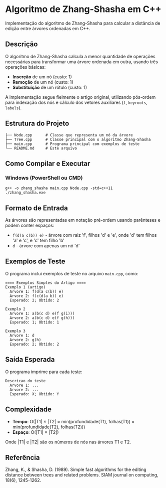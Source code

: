 # Algoritmo de Zhang-Shasha em C++

Implementação do algoritmo de Zhang-Shasha para calcular a distância de edição entre árvores ordenadas em C++.

## Descrição

O algoritmo de Zhang-Shasha calcula a menor quantidade de operações necessárias para transformar uma árvore ordenada em outra, usando três operações básicas:
- **Inserção** de um nó (custo: 1)
- **Remoção** de um nó (custo: 1)
- **Substituição** de um rótulo (custo: 1)

A implementação segue fielmente o artigo original, utilizando pós-ordem para indexação dos nós e cálculo dos vetores auxiliares (`l`, `keyroots`, `labels`).

## Estrutura do Projeto

```
├── Node.cpp      # Classe que representa um nó da árvore
├── Tree.cpp      # Classe principal com o algoritmo Zhang-Shasha
├── main.cpp      # Programa principal com exemplos de teste
└── README.md     # Este arquivo
```

## Como Compilar e Executar

### Windows (PowerShell ou CMD)

```
g++ -o zhang_shasha main.cpp Node.cpp -std=c++11
./zhang_shasha.exe
```

## Formato de Entrada

As árvores são representadas em notação pré-ordem usando parênteses e podem conter espaços:
- `f(d(a c(b)) e)` - árvore com raiz 'f', filhos 'd' e 'e', onde 'd' tem filhos 'a' e 'c', e 'c' tem filho 'b'
- `d` - árvore com apenas um nó 'd'

## Exemplos de Teste

O programa inclui exemplos de teste no arquivo `main.cpp`, como:

```
==== Exemplos Simples do Artigo ====
Exemplo 1 (artigo)
  Arvore 1: f(d(a c(b)) e)
  Arvore 2: f(c(d(a b)) e)
  Esperado: 2; Obtido: 2

Exemplo 2
  Arvore 1: a(b(c d) e(f g(i)))
  Arvore 2: a(b(c d) e(f g(h)))
  Esperado: 1; Obtido: 1

Exemplo 3
  Arvore 1: d
  Arvore 2: g(h)
  Esperado: 2; Obtido: 2
```

## Saída Esperada

O programa imprime para cada teste:
```
Descricao do teste
  Arvore 1: ...
  Arvore 2: ...
  Esperado: X; Obtido: Y
```

## Complexidade

- **Tempo**: O(|T1| × |T2| × min(profundidade(T1), folhas(T1)) × min(profundidade(T2), folhas(T2)))
- **Espaço**: O(|T1| × |T2|)

Onde |T1| e |T2| são os números de nós nas árvores T1 e T2.

## Referência

Zhang, K., & Shasha, D. (1989). Simple fast algorithms for the editing distance between trees and related problems. SIAM journal on computing, 18(6), 1245-1262.